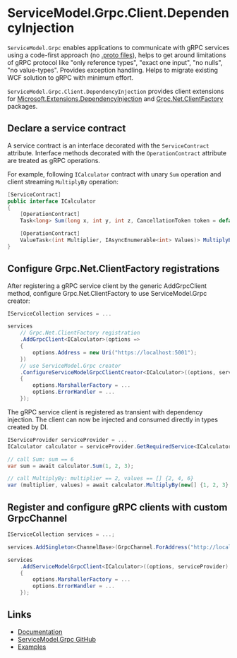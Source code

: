 # ServiceModel.Grpc.Client.DependencyInjection

`ServiceModel.Grpc` enables applications to communicate with gRPC services using a code-first approach (no [.proto files](https://learn.microsoft.com/en-us/aspnet/core/grpc/basics#proto-file)), helps to get around limitations of gRPC protocol like "only reference types", "exact one input", "no nulls", "no value-types". Provides exception handling. Helps to migrate existing WCF solution to gRPC with minimum effort.

`ServiceModel.Grpc.Client.DependencyInjection` provides client extensions for [Microsoft.Extensions.DependencyInjection](https://www.nuget.org/packages/Microsoft.Extensions.DependencyInjection) and [Grpc.Net.ClientFactory](https://www.nuget.org/packages/Grpc.Net.ClientFactory) packages.

## Declare a service contract

A service contract is an interface decorated with the `ServiceContract` attribute. Interface methods decorated with the `OperationContract` attribute are treated as gRPC operations.

For example, following `ICalculator` contract with unary `Sum` operation and client streaming `MultiplyBy` operation:

```csharp
[ServiceContract]
public interface ICalculator
{
    [OperationContract]
    Task<long> Sum(long x, int y, int z, CancellationToken token = default);

    [OperationContract]
    ValueTask<(int Multiplier, IAsyncEnumerable<int> Values)> MultiplyBy(IAsyncEnumerable<int> values, int multiplier, CancellationToken token = default);
}
```

## Configure Grpc.Net.ClientFactory registrations

After registering a gRPC service client by the generic AddGrpcClient method, configure Grpc.Net.ClientFactory to use ServiceModel.Grpc creator:

```csharp
IServiceCollection services = ...

services
    // Grpc.Net.ClientFactory registration
    .AddGrpcClient<ICalculator>(options =>
    {
        options.Address = new Uri("https://localhost:5001");
    })
    // use ServiceModel.Grpc creator
    .ConfigureServiceModelGrpcClientCreator<ICalculator>((options, serviceProvider) =>
    {
        options.MarshallerFactory = ...
        options.ErrorHandler = ...
    });
```

The gRPC service client is registered as transient with dependency injection. The client can now be injected and consumed directly in types created by DI.

```csharp
IServiceProvider serviceProvider = ...
ICalculator calculator = serviceProvider.GetRequiredService<ICalculator>();

// call Sum: sum == 6
var sum = await calculator.Sum(1, 2, 3);

// call MultiplyBy: multiplier == 2, values == [] {2, 4, 6}
var (multiplier, values) = await calculator.MultiplyBy(new[] {1, 2, 3}, 2);
```

## Register and configure gRPC clients with custom GrpcChannel

```csharp
IServiceCollection services = ...;

services.AddSingleton<ChannelBase>(GrpcChannel.ForAddress("http://localhost:5000"));

services
    .AddServiceModelGrpcClient<ICalculator>((options, serviceProvider) =>
    {
        options.MarshallerFactory = ...
        options.ErrorHandler = ...
    });
```

## Links

- [Documentation](https://max-ieremenko.github.io/ServiceModel.Grpc)
- [ServiceModel.Grpc GitHub](https://github.com/max-ieremenko/ServiceModel.Grpc)
- [Examples](https://github.com/max-ieremenko/ServiceModel.Grpc/tree/master/Examples)
